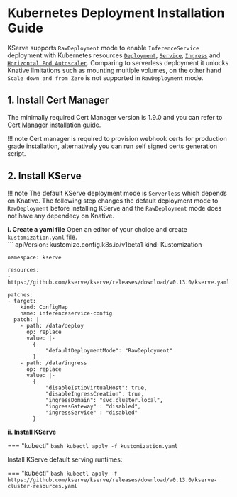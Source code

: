 # Kubernetes Deployment Installation Guide
KServe supports `RawDeployment` mode to enable `InferenceService` deployment with Kubernetes resources [`Deployment`](https://kubernetes.io/docs/concepts/workloads/controllers/deployment), [`Service`](https://kubernetes.io/docs/concepts/services-networking/service), [`Ingress`](https://kubernetes.io/docs/concepts/services-networking/ingress) and [`Horizontal Pod Autoscaler`](https://kubernetes.io/docs/tasks/run-application/horizontal-pod-autoscale). Comparing to serverless deployment it unlocks Knative limitations such as mounting multiple volumes, on the other hand `Scale down and from Zero` is not supported in `RawDeployment` mode.

## 1. Install Cert Manager
The minimally required Cert Manager version is 1.9.0 and you can refer to [Cert Manager installation guide](https://cert-manager.io/docs/installation/).

!!! note
    Cert manager is required to provision webhook certs for production grade installation, alternatively you can run self signed certs generation script.

## 2. Install KServe
!!! note 
    The default KServe deployment mode is `Serverless` which depends on Knative. The following step changes the default deployment mode to `RawDeployment` before installing KServe and the `RawDeployment` mode does not have any dependecy on Knative.

**i. Create a yaml file**
Open an editor of your choice and create `kustomization.yaml` file.     
    ```
    apiVersion: kustomize.config.k8s.io/v1beta1
    kind: Kustomization

    namespace: kserve

    resources:
    - https://github.com/kserve/kserve/releases/download/v0.13.0/kserve.yaml

    patches:
    - target:
        kind: ConfigMap
        name: inferenceservice-config
      patch: |
        - path: /data/deploy
          op: replace
          value: |-
            {
                "defaultDeploymentMode": "RawDeployment"
            }
        - path: /data/ingress
          op: replace
          value: |-
            {
                "disableIstioVirtualHost": true,
                "disableIngressCreation": true,
                "ingressDomain": "svc.cluster.local",
                "ingressGateway" : "disabled",
                "ingressService" : "disabled"
            }
    
**ii. Install KServe**

=== "kubectl"
    ```bash
    kubectl apply -f kustomization.yaml
    ```

Install KServe default serving runtimes:

=== "kubectl"
    ```bash
    kubectl apply -f https://github.com/kserve/kserve/releases/download/v0.13.0/kserve-cluster-resources.yaml
    ```
